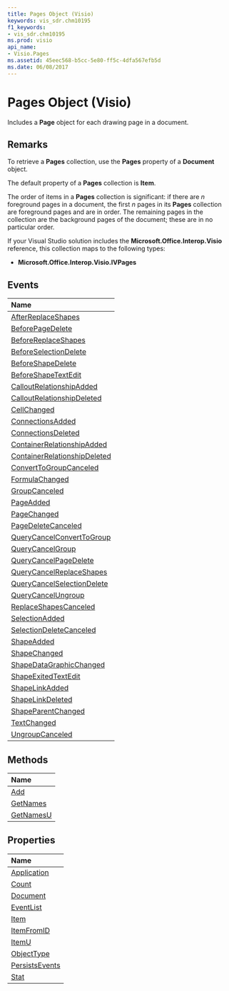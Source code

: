 ```yaml
---
title: Pages Object (Visio)
keywords: vis_sdr.chm10195
f1_keywords:
- vis_sdr.chm10195
ms.prod: visio
api_name:
- Visio.Pages
ms.assetid: 45eec568-b5cc-5e80-ff5c-4dfa567efb5d
ms.date: 06/08/2017
---
```



# Pages Object (Visio)

Includes a **Page** object for each drawing page in a document.


## Remarks

To retrieve a **Pages** collection, use the **Pages** property of a **Document** object.

The default property of a **Pages** collection is **Item**.

The order of items in a **Pages** collection is significant: if there are _n_ foreground pages in a document, the first _n_ pages in its **Pages** collection are foreground pages and are in order. The remaining pages in the collection are the background pages of the document; these are in no particular order.

If your Visual Studio solution includes the **Microsoft.Office.Interop.Visio** reference, this collection maps to the following types:


- **Microsoft.Office.Interop.Visio.IVPages**
    

## Events



|**Name**|
|:-----|
|[AfterReplaceShapes](http://msdn.microsoft.com/library/05c33bdd-e697-d36e-46a8-45705e9ad2c2%28Office.15%29.aspx)|
|[BeforePageDelete](http://msdn.microsoft.com/library/52fbea6b-0258-8610-74e2-74ade9f8ae49%28Office.15%29.aspx)|
|[BeforeReplaceShapes](http://msdn.microsoft.com/library/3f6dbc31-0583-dd67-0432-335d6df7a50c%28Office.15%29.aspx)|
|[BeforeSelectionDelete](http://msdn.microsoft.com/library/2c0ad4cf-f734-f5f2-1fea-c5ce846cfd05%28Office.15%29.aspx)|
|[BeforeShapeDelete](http://msdn.microsoft.com/library/e83bb4cc-b9a0-1435-507f-149f5a108ab5%28Office.15%29.aspx)|
|[BeforeShapeTextEdit](http://msdn.microsoft.com/library/3006644c-9c2e-6a35-f484-f2dc3d12c1e3%28Office.15%29.aspx)|
|[CalloutRelationshipAdded](http://msdn.microsoft.com/library/45f350ca-05ed-b775-d5da-b0d9c8a5c885%28Office.15%29.aspx)|
|[CalloutRelationshipDeleted](http://msdn.microsoft.com/library/5e5a3149-9179-8e7c-3728-36e7e2cc3c71%28Office.15%29.aspx)|
|[CellChanged](http://msdn.microsoft.com/library/eb25f423-76eb-b82a-953b-460ab2b10a00%28Office.15%29.aspx)|
|[ConnectionsAdded](http://msdn.microsoft.com/library/7b2a471c-425f-0ab5-2cae-561dc67e343c%28Office.15%29.aspx)|
|[ConnectionsDeleted](http://msdn.microsoft.com/library/af35574e-2855-2581-e51a-b777eaa83aca%28Office.15%29.aspx)|
|[ContainerRelationshipAdded](http://msdn.microsoft.com/library/8d7480e7-0131-8c02-11ad-d5784679e387%28Office.15%29.aspx)|
|[ContainerRelationshipDeleted](http://msdn.microsoft.com/library/ed72e2e1-00c8-9ae0-eb53-57fe75035345%28Office.15%29.aspx)|
|[ConvertToGroupCanceled](http://msdn.microsoft.com/library/a665309f-bf0c-58b1-35ec-3843ef2a1e77%28Office.15%29.aspx)|
|[FormulaChanged](http://msdn.microsoft.com/library/97c8766e-b682-7df9-7e2c-9a558d5d09f1%28Office.15%29.aspx)|
|[GroupCanceled](http://msdn.microsoft.com/library/331fc5c3-bd2c-129c-fed2-3f0fe53f95e5%28Office.15%29.aspx)|
|[PageAdded](http://msdn.microsoft.com/library/59268803-17a2-e1fd-70da-45506b9076a3%28Office.15%29.aspx)|
|[PageChanged](http://msdn.microsoft.com/library/7e6f4eec-4043-fa9b-4225-6f5120676bde%28Office.15%29.aspx)|
|[PageDeleteCanceled](http://msdn.microsoft.com/library/72e07c4f-70c9-a310-4086-ba2aff1cafbc%28Office.15%29.aspx)|
|[QueryCancelConvertToGroup](http://msdn.microsoft.com/library/97d86952-e77f-55ad-84aa-237ee750f6c9%28Office.15%29.aspx)|
|[QueryCancelGroup](http://msdn.microsoft.com/library/02e97010-02b9-1062-22fb-0b3d24eb90f1%28Office.15%29.aspx)|
|[QueryCancelPageDelete](http://msdn.microsoft.com/library/ca487884-ca7f-a1b6-1800-95550a056c8f%28Office.15%29.aspx)|
|[QueryCancelReplaceShapes](http://msdn.microsoft.com/library/d11ff976-0016-da6b-92fb-379baa7e8f94%28Office.15%29.aspx)|
|[QueryCancelSelectionDelete](http://msdn.microsoft.com/library/d9749c36-d336-f251-7f69-c48bcf590d56%28Office.15%29.aspx)|
|[QueryCancelUngroup](http://msdn.microsoft.com/library/b1844dea-5b97-2a8e-5ec7-143afdf44067%28Office.15%29.aspx)|
|[ReplaceShapesCanceled](http://msdn.microsoft.com/library/f0ce8c66-7a15-5f91-8c89-e177bc6671d2%28Office.15%29.aspx)|
|[SelectionAdded](http://msdn.microsoft.com/library/76ffc5b0-fccb-d963-76cd-fe2fcc9829f2%28Office.15%29.aspx)|
|[SelectionDeleteCanceled](http://msdn.microsoft.com/library/3644b404-e5e5-b18c-5131-406822fd66e1%28Office.15%29.aspx)|
|[ShapeAdded](http://msdn.microsoft.com/library/7a68596c-8d8e-255d-0b3a-4490cb2f99d5%28Office.15%29.aspx)|
|[ShapeChanged](http://msdn.microsoft.com/library/a012a091-b7cc-0d7c-36a2-bbfc675356d0%28Office.15%29.aspx)|
|[ShapeDataGraphicChanged](http://msdn.microsoft.com/library/c96ef86a-2635-2e2b-4d3c-4cb24ceaae69%28Office.15%29.aspx)|
|[ShapeExitedTextEdit](http://msdn.microsoft.com/library/c4af9e02-79ad-0840-2e74-10fa946abd10%28Office.15%29.aspx)|
|[ShapeLinkAdded](http://msdn.microsoft.com/library/432a8daa-9545-0df7-3e78-65464e74c7df%28Office.15%29.aspx)|
|[ShapeLinkDeleted](http://msdn.microsoft.com/library/f39e1e75-3f1a-04a7-6232-8d1d17560175%28Office.15%29.aspx)|
|[ShapeParentChanged](http://msdn.microsoft.com/library/9a566e9f-479f-c69d-8831-21fd7694c201%28Office.15%29.aspx)|
|[TextChanged](http://msdn.microsoft.com/library/612fac07-8abe-4697-9634-108eeea78f0e%28Office.15%29.aspx)|
|[UngroupCanceled](http://msdn.microsoft.com/library/9ee7c970-7cb4-3683-b71c-1c828bbd4ec4%28Office.15%29.aspx)|

## Methods



|**Name**|
|:-----|
|[Add](http://msdn.microsoft.com/library/b2e09b89-4232-fffe-28b2-ceb468dd2837%28Office.15%29.aspx)|
|[GetNames](http://msdn.microsoft.com/library/9e3c9e6a-94fe-aa1f-0591-60e6f7314b7f%28Office.15%29.aspx)|
|[GetNamesU](http://msdn.microsoft.com/library/eb7ac155-5124-f25d-3c5a-a30773940dd0%28Office.15%29.aspx)|

## Properties



|**Name**|
|:-----|
|[Application](http://msdn.microsoft.com/library/f3f8fdf7-8ca2-aa43-a0eb-3fd5151ad8da%28Office.15%29.aspx)|
|[Count](http://msdn.microsoft.com/library/1e240cc4-07f3-ceb1-7eb3-7a6d5071f630%28Office.15%29.aspx)|
|[Document](http://msdn.microsoft.com/library/d2825f21-f4ba-05d6-62b8-646e8c4be43e%28Office.15%29.aspx)|
|[EventList](http://msdn.microsoft.com/library/2baa8080-d099-c2c0-86f6-040c8edd82c0%28Office.15%29.aspx)|
|[Item](http://msdn.microsoft.com/library/c52ace02-486f-d50b-caf5-109b78008d77%28Office.15%29.aspx)|
|[ItemFromID](http://msdn.microsoft.com/library/0355a186-b7bf-51e5-bb2c-433417cf2d33%28Office.15%29.aspx)|
|[ItemU](http://msdn.microsoft.com/library/cb5af44e-b8de-229d-b7da-d6377f68c494%28Office.15%29.aspx)|
|[ObjectType](http://msdn.microsoft.com/library/b36f235d-2c04-8d11-e50a-59c245c2fc0b%28Office.15%29.aspx)|
|[PersistsEvents](http://msdn.microsoft.com/library/fb239aaf-ff62-8231-dd47-4fe8b70b3062%28Office.15%29.aspx)|
|[Stat](http://msdn.microsoft.com/library/429cc898-4daf-e269-4e10-ac808f429d62%28Office.15%29.aspx)|

